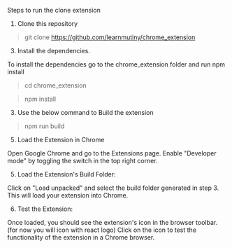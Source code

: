 Steps to run the clone extension

1. Clone this repository

>git clone https://github.com/learnmutiny/chrome_extension

3. Install the dependencies. 

To install the dependencies go to the chrome_extension folder and run npm install

>cd chrome_extension

>npm install

3. Use the below command to Build the extension

>npm run build
5. Load the Extension in Chrome

Open Google Chrome and go to the Extensions page. Enable "Developer mode" by toggling the switch in the top right corner.

5. Load the Extension's Build Folder: 

Click on "Load unpacked" and select the build folder generated in step 3. This will load your extension into Chrome.

6. Test the Extension: 

Once loaded, you should see the extension's icon in the browser toolbar.(for now you will icon with react logo) Click on the icon to test the functionality of the extension in a Chrome browser.
